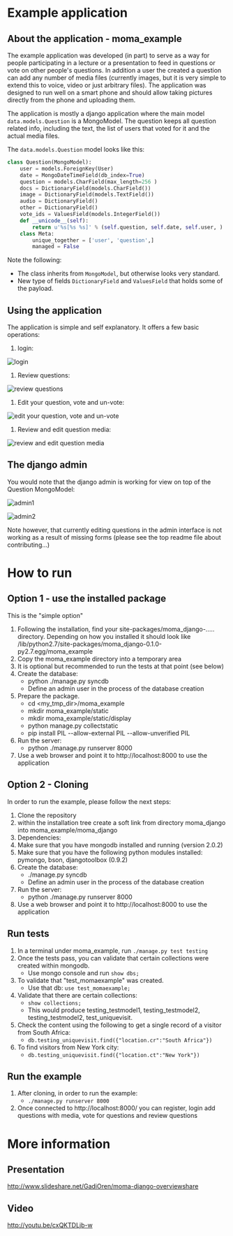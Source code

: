 Example application
===================
About the application - moma_example
------------------------------------
The example application was developed (in part) to serve as a way for people participating in a lecture or a presentation to feed in questions
or vote on other people's questions. In addition a user the created a question can add any number of media files (currently
images, but it is very simple to extend this to voice, video or just arbitrary files). The application was designed to run
well on a smart phone and should allow taking pictures directly from the phone and uploading them.

The application is mostly a django application where the main model `data.models.Question` is a MongoModel. The question keeps
all question related info, including the text, the list of users that voted for it and the actual media files.

The `data.models.Question` model looks like this:

```python
class Question(MongoModel):
    user = models.ForeignKey(User)
    date = MongoDateTimeField(db_index=True)
    question = models.CharField(max_length=256 )
    docs = DictionaryField(models.CharField())
    image = DictionaryField(models.TextField())
    audio = DictionaryField()
    other = DictionaryField()
    vote_ids = ValuesField(models.IntegerField())
    def __unicode__(self):
        return u'%s[%s %s]' % (self.question, self.date, self.user, )
    class Meta:
        unique_together = ['user', 'question',]
        managed = False
```

Note the following:
* The class inherits from `MongoModel`, but otherwise looks very standard.
* New type of fields `DictionaryField` and `ValuesField` that holds some of the payload.


Using the application
---------------------
The application is simple and self explanatory. It offers a few basic operations:

1. login:

 ![login](http://i.imgur.com/O4A2pZ2.png)

1. Review questions:

 ![review questions](http://i.imgur.com/qz1MIFM.png)

1. Edit your question, vote and un-vote:

 ![edit your question, vote and un-vote](http://i.imgur.com/dW2Ygqo.png)

1. Review and edit question media:

 ![review and edit question media](http://i.imgur.com/cBuv0Z5.png)

The django admin
----------------
You would note that the django admin is working for view on top of the Question MongoModel:

 ![admin1](http://i.imgur.com/YC6M3ni.png)

 ![admin2](http://i.imgur.com/UPWpH7f.png)

Note however, that currently editing questions in the admin interface is not working as a result of missing forms (please
see the top readme file about contributing...)


How to run
==========

Option 1 - use the installed package
-------
This is the "simple option"

1. Following the installation, find your site-packages/moma_django-..... directory. Depending on how you installed it should look like /lib/python2.7/site-packages/moma_django-0.1.0-py2.7.egg/moma_example
2. Copy the moma_example directory into a temporary area
3. It is optional but recommended to run the tests at that point (see below)
4. Create the database:
   * python ./manage.py syncdb
   * Define an admin user in the process of the database creation
5. Prepare the package.
   * cd <my_tmp_dir>/moma_example
   * mkdir moma_example/static
   * mkdir moma_example/static/display
   * python manage.py collectstatic
   * pip install PIL --allow-external PIL --allow-unverified PIL
6. Run the server:
   * python ./manage.py runserver 8000
7. Use a web browser and point it to http://localhost:8000 to use the application


Option 2 - Cloning
-------
In order to run the example, please follow the next steps:

1. Clone the repository
2. within the installation tree create a soft link from directory moma_django into moma_example/moma_django
3. Dependencies:
4. Make sure that you have mongodb installed and running (version 2.0.2)
5. Make sure that you have the following python modules installed: pymongo, bson, djangotoolbox (0.9.2)
6. Create the database:
   * ./manage.py syncdb
   * Define an admin user in the process of the database creation
7. Run the server:
   * python ./manage.py runserver 8000
8. Use a web browser and point it to http://localhost:8000 to use the application


Run tests
-----------
1. In a terminal under moma_example, run `./manage.py test testing`
1. Once the tests pass, you can validate that certain collections were created within mongodb.
   * Use mongo console and run `show dbs;`
1. To validate that "test_momaexample" was created.
   * Use that db: `use test_momaexample;`
1. Validate that there are certain collections:
   * `show collections;`
   * This would produce testing_testmodel1, testing_testmodel2, testing_testmodel2, test_uniquevisit.
1. Check the content using the following to get a single record of a visitor from South Africa:
   * `db.testing_uniquevisit.find({"location.cr":"South Africa"})`
1. To find visitors from New York city:
   * `db.testing_uniquevisit.find({"location.ct":"New York"})`

Run the example
-----------
1. After cloning, in order to run the example:
   * `./manage.py runserver 8000`
1. Once connected to http://localhost:8000/ you can register, login add questions with media, vote for questions and
   review questions

More information
================
Presentation
------------
http://www.slideshare.net/GadiOren/moma-django-overviewshare

Video
-----
http://youtu.be/cxQKTDLjb-w
